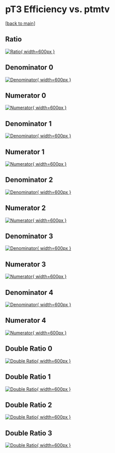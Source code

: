 # pT3 Efficiency vs. ptmtv

[[back to main](./)]



## Ratio

[![Ratio](../mtv/var/pT3_xtr_11_1_eff_ptmtv.png){ width=600px }](../mtv/var/pT3_xtr_11_1_eff_ptmtv.pdf)

## Denominator 0

[![Denominator](../mtv/den/pT3_xtr_11_1_eff_ptmtv_den0.png){ width=600px }](../mtv/den/pT3_xtr_11_1_eff_ptmtv_den0.pdf)

## Numerator 0

[![Numerator](../mtv/num/pT3_xtr_11_1_eff_ptmtv_num0.png){ width=600px }](../mtv/num/pT3_xtr_11_1_eff_ptmtv_num0.pdf)

## Denominator 1

[![Denominator](../mtv/den/pT3_xtr_11_1_eff_ptmtv_den1.png){ width=600px }](../mtv/den/pT3_xtr_11_1_eff_ptmtv_den1.pdf)

## Numerator 1

[![Numerator](../mtv/num/pT3_xtr_11_1_eff_ptmtv_num1.png){ width=600px }](../mtv/num/pT3_xtr_11_1_eff_ptmtv_num1.pdf)

## Denominator 2

[![Denominator](../mtv/den/pT3_xtr_11_1_eff_ptmtv_den2.png){ width=600px }](../mtv/den/pT3_xtr_11_1_eff_ptmtv_den2.pdf)

## Numerator 2

[![Numerator](../mtv/num/pT3_xtr_11_1_eff_ptmtv_num2.png){ width=600px }](../mtv/num/pT3_xtr_11_1_eff_ptmtv_num2.pdf)

## Denominator 3

[![Denominator](../mtv/den/pT3_xtr_11_1_eff_ptmtv_den3.png){ width=600px }](../mtv/den/pT3_xtr_11_1_eff_ptmtv_den3.pdf)

## Numerator 3

[![Numerator](../mtv/num/pT3_xtr_11_1_eff_ptmtv_num3.png){ width=600px }](../mtv/num/pT3_xtr_11_1_eff_ptmtv_num3.pdf)

## Denominator 4

[![Denominator](../mtv/den/pT3_xtr_11_1_eff_ptmtv_den4.png){ width=600px }](../mtv/den/pT3_xtr_11_1_eff_ptmtv_den4.pdf)

## Numerator 4

[![Numerator](../mtv/num/pT3_xtr_11_1_eff_ptmtv_num4.png){ width=600px }](../mtv/num/pT3_xtr_11_1_eff_ptmtv_num4.pdf)

## Double Ratio 0

[![Double Ratio](../mtv/ratio/pT3_xtr_11_1_eff_ptmtv_ratio0.png){ width=600px }](../mtv/ratio/pT3_xtr_11_1_eff_ptmtv_ratio0.pdf)

## Double Ratio 1

[![Double Ratio](../mtv/ratio/pT3_xtr_11_1_eff_ptmtv_ratio1.png){ width=600px }](../mtv/ratio/pT3_xtr_11_1_eff_ptmtv_ratio1.pdf)

## Double Ratio 2

[![Double Ratio](../mtv/ratio/pT3_xtr_11_1_eff_ptmtv_ratio2.png){ width=600px }](../mtv/ratio/pT3_xtr_11_1_eff_ptmtv_ratio2.pdf)

## Double Ratio 3

[![Double Ratio](../mtv/ratio/pT3_xtr_11_1_eff_ptmtv_ratio3.png){ width=600px }](../mtv/ratio/pT3_xtr_11_1_eff_ptmtv_ratio3.pdf)

